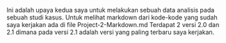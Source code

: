 Ini adalah upaya kedua saya untuk melakukan sebuah data analisis pada sebuah studi kasus.
Untuk melihat markdown dari kode-kode yang sudah saya kerjakan ada di file Project-2-Markdown.md
Terdapat 2 versi 2.0 dan 2.1 dimana pada versi 2.1 adalah versi yang paling terbaru saya kerjakan.
